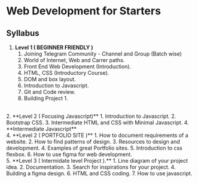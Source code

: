 # Web Development for Starters
## Syllabus

1. **Level 1 ( BEGINNER FRIENDLY )**
	1. Joining Telegram Community - Channel and Group (Batch wise)
	2. World of Internet, Web and Carrer paths.
	3. Front End Web Development (Introduction).
	4. HTML, CSS (Introductory Course).
	5. DOM and box layout.
	6. Introduction to Javascript.
	7. Git and Code review.
	8. Building Project 1.
<br />
2. **Level 2 ( Focusing Javascript)**
	1. Introduction to Javascript.
	2. Bootstrap CSS.
	3. Intermediate HTML and CSS with Minimal Javascript.
	4. **Intermediate Javascript**
<br />
4. **Level 2 ( PORTFOLIO SITE )**
	1. How to document requirements of a website.
	2. How to find patterns of design.
	3. Resources to design and development.
	4. Examples of great Portfolio sites.
	5. Introduction to css flexbox.
	6. How to use figma for web development.
<br />    
5. **Level 3 ( Intermidate level Project ).**
	1. Line diagram of your project idea.
	2. Documentation.
	3. Search for inspirations for your project.
	4. Building a figma design.
	6. HTML and CSS coding.
	7. How to use javascript.
